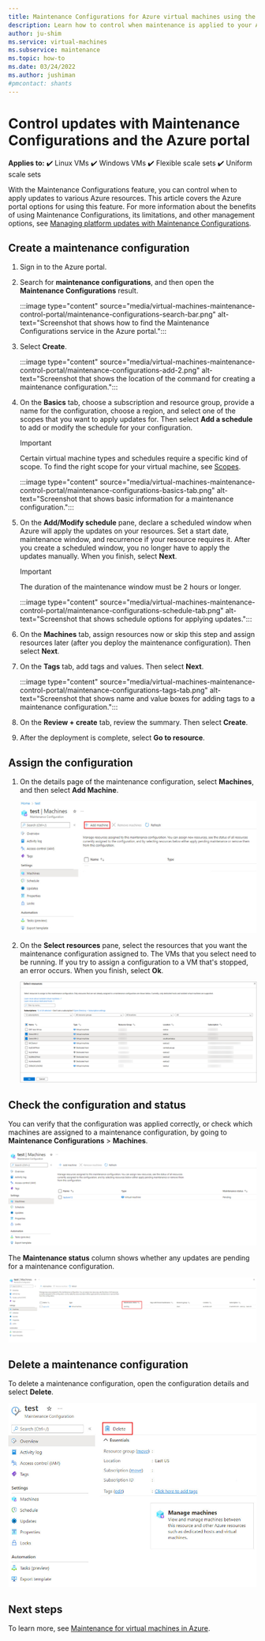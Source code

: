 ```yaml
---
title: Maintenance Configurations for Azure virtual machines using the Azure portal
description: Learn how to control when maintenance is applied to your Azure VMs by using Maintenance Configurations and the Azure portal.
author: ju-shim
ms.service: virtual-machines
ms.subservice: maintenance
ms.topic: how-to
ms.date: 03/24/2022
ms.author: jushiman
#pmcontact: shants
---
```


# Control updates with Maintenance Configurations and the Azure portal

**Applies to:** :heavy_check_mark: Linux VMs :heavy_check_mark: Windows VMs :heavy_check_mark: Flexible scale sets :heavy_check_mark: Uniform scale sets

With the Maintenance Configurations feature, you can control when to apply updates to various Azure resources. This article covers the Azure portal options for using this feature. For more information about the benefits of using Maintenance Configurations, its limitations, and other management options, see [Managing platform updates with Maintenance Configurations](maintenance-configurations.md).

## Create a maintenance configuration

1. Sign in to the Azure portal.

1. Search for **maintenance configurations**, and then open the **Maintenance Configurations** result.

    :::image type="content" source="media/virtual-machines-maintenance-control-portal/maintenance-configurations-search-bar.png" alt-text="Screenshot that shows how to find the Maintenance Configurations service in the Azure portal.":::

1. Select **Create**.

    :::image type="content" source="media/virtual-machines-maintenance-control-portal/maintenance-configurations-add-2.png" alt-text="Screenshot that shows the location of the command for creating a maintenance configuration.":::

1. On the **Basics** tab, choose a subscription and resource group, provide a name for the configuration, choose a region, and select one of the scopes that you want to apply updates for. Then select **Add a schedule** to add or modify the schedule for your configuration.

    > [!IMPORTANT]
    > Certain virtual machine types and schedules require a specific kind of scope. To find the right scope for your virtual machine, see [Scopes](maintenance-configurations.md#scopes).

    :::image type="content" source="media/virtual-machines-maintenance-control-portal/maintenance-configurations-basics-tab.png" alt-text="Screenshot that shows basic information for a maintenance configuration.":::

1. On the **Add/Modify schedule** pane, declare a scheduled window when Azure will apply the updates on your resources. Set a start date, maintenance window, and recurrence if your resource requires it. After you create a scheduled window, you no longer have to apply the updates manually. When you finish, select **Next**.

    > [!IMPORTANT]
    > The duration of the maintenance window must be 2 hours or longer.

    :::image type="content" source="media/virtual-machines-maintenance-control-portal/maintenance-configurations-schedule-tab.png" alt-text="Screenshot that shows schedule options for applying updates.":::

1. On the **Machines** tab, assign resources now or skip this step and assign resources later (after you deploy the maintenance configuration). Then select **Next**.

1. On the **Tags** tab, add tags and values. Then select **Next**.

    :::image type="content" source="media/virtual-machines-maintenance-control-portal/maintenance-configurations-tags-tab.png" alt-text="Screenshot that shows name and value boxes for adding tags to a maintenance configuration.":::

1. On the **Review + create** tab, review the summary. Then select **Create**.

1. After the deployment is complete, select **Go to resource**.

## Assign the configuration

1. On the details page of the maintenance configuration, select **Machines**, and then select **Add Machine**.

    ![Screenshot that shows the button for adding a machine.](media/virtual-machines-maintenance-control-portal/maintenance-configurations-add-assignment.png)

1. On the **Select resources** pane, select the resources that you want the maintenance configuration assigned to. The VMs that you select need to be running. If you try to assign a configuration to a VM that's stopped, an error occurs. When you finish, select **Ok**.

    ![Screenshot that shows the selection of resources.](media/virtual-machines-maintenance-control-portal/maintenance-configurations-select-resource.png)

## Check the configuration and status

You can verify that the configuration was applied correctly, or check which machines are assigned to a maintenance configuration, by going to **Maintenance Configurations** > **Machines**.

![Screenshot that shows where to check a maintenance configuration in the Azure portal.](media/virtual-machines-maintenance-control-portal/maintenance-configurations-host-type.png)

The **Maintenance status** column shows whether any updates are pending for a maintenance configuration.

![Screenshot that shows a pending status for an update.](media/virtual-machines-maintenance-control-portal/maintenance-configurations-pending.png)

## Delete a maintenance configuration

To delete a maintenance configuration, open the configuration details and select **Delete**.

![Screenshot that shows the button for deleting a configuration.](media/virtual-machines-maintenance-control-portal/maintenance-configurations-delete.png)

## Next steps

To learn more, see [Maintenance for virtual machines in Azure](maintenance-and-updates.md).
